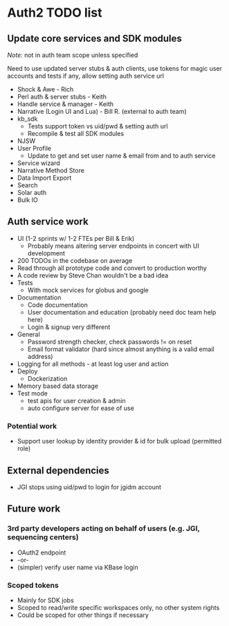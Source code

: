 Auth2 TODO list
===============

Update core services and SDK modules
------------------------------------
*Note:* not in auth team scope unless specified

Need to use updated server stubs & auth clients, use tokens for magic user
accounts and tests if any, allow setting auth service url

* Shock & Awe - Rich
* Perl auth & server stubs - Keith
* Handle service & manager - Keith
* Narrative (Login UI and Lua) - Bill R. (external to auth team)
* kb_sdk
  * Tests support token vs uid/pwd & setting auth url
  * Recompile & test all SDK modules
* NJSW
* User Profile
  * Update to get and set user name & email from and to auth service
* Service wizard
* Narrative Method Store
* Data Import Export
* Search
* Solar auth
* Bulk IO

Auth service work
-----------------
* UI (1-2 sprints w/ 1-2 FTEs per Bill & Erik)
  * Probably means altering server endpoints in concert with UI development
* 200 TODOs in the codebase on average
* Read through all prototype code and convert to production worthy
* A code review by Steve Chan wouldn't be a bad idea
* Tests
  * With mock services for globus and google
* Documentation
  * Code documentation
  * User documentation and education (probably need doc team help here)
  * Login & signup very different
* General
  * Password strength checker, check passwords != on reset
  * Email format validator (hard since almost anything is a valid email address)
* Logging for all methods - at least log user and action
* Deploy
  * Dockerization
* Memory based data storage
* Test mode
  * test apis for user creation & admin
  * auto configure server for ease of use

### Potential work
* Support user lookup by identity provider & id for bulk upload (permitted role)

External dependencies
---------------------
* JGI stops using uid/pwd to login for jgidm account

Future work
-----------

### 3rd party developers acting on behalf of users (e.g. JGI, sequencing centers)
* OAuth2 endpoint
* -or-
* (simpler) verify user name via KBase login

### Scoped tokens
* Mainly for SDK jobs
* Scoped to read/write specific workspaces only, no other system rights
* Could be scoped for other things if necessary
